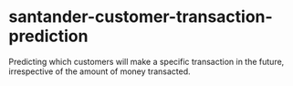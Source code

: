 # santander-customer-transaction-prediction
Predicting which customers will make a specific transaction in the future, irrespective of the amount of money transacted.

